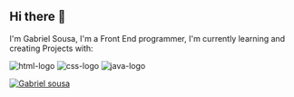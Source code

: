 ## Hi there 👋

I'm Gabriel Sousa, I'm a Front End programmer, I'm currently learning and creating Projects with:

<img src="https://img.shields.io/badge/HTML5-E34F26?style=for-the-badge&logo=html5&logoColor=white" alt="html-logo"/>
<img src="https://img.shields.io/badge/CSS3-1572B6?style=for-the-badge&logo=css3&logoColor=white" alt="css-logo"/>
<img src="https://img.shields.io/badge/JavaScript-F7DF1E?style=for-the-badge&logo=javascript&logoColor=black" alt="java-logo"/>

[![Gabriel sousa](https://github-readme-stats.vercel.app/api?username=gsous4)](https://github.com/anuraghazra/github-readme-stats)

